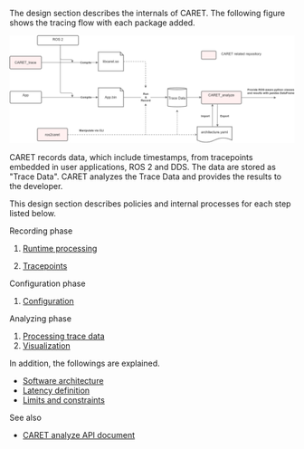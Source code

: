 The design section describes the internals of CARET.
The following figure shows the tracing flow with each package added.

![architecture](../imgs/design.drawio.png)

CARET records data, which include timestamps, from tracepoints embedded in user applications, ROS 2 and DDS.
The data are stored as "Trace Data".
CARET analyzes the Trace Data and provides the results to the developer.

This design section describes policies and internal processes for each step listed below.

Recording phase

1. [Runtime processing](./runtime_processing/index.md)

2. [Tracepoints](./trace_points/index.md)

Configuration phase

1. [Configuration](./configuration/index.md)

Analyzing phase

1. [Processing trace data](./processing_trace_data/index.md)
1. [Visualization](./visualizations/index.md)

In addition, the followings are explained.

- [Software architecture](./software_architecture/index.md)
- [Latency definition](./latency_definitions/index.md)
- [Limits and constraints](./limits_and_constraints/index.md)

See also

- [CARET analyze API document](https://tier4.github.io/CARET_analyze/)
